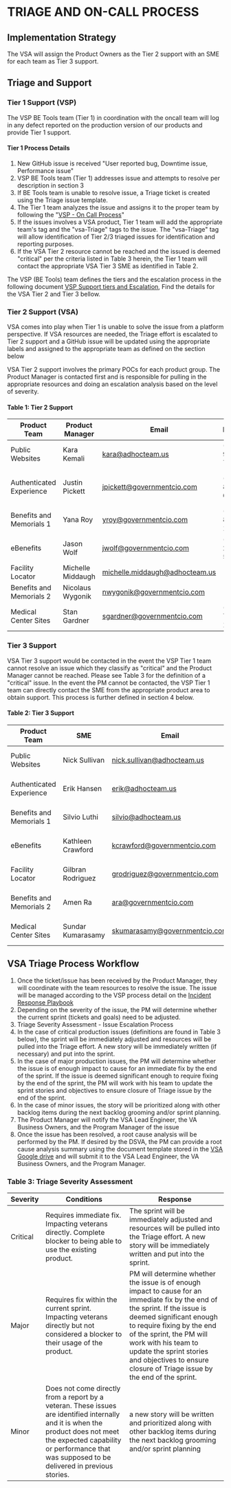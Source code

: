# TRIAGE AND ON-CALL PROCESS

## Implementation Strategy

The VSA will assign the Product Owners as the Tier 2  support with an SME for each team as Tier 3 support.

## Triage and Support

### Tier 1 Support (VSP)

The VSP BE Tools team (Tier 1) in coordination with the oncall team will log in any defect reported on the production version of our products and provide Tier 1 support.

#### Tier 1 Process Details

1. New GitHub issue is received &quot;User reported bug, Downtime issue, Performance issue&quot;
2. VSP BE Tools team (Tier 1) addresses issue and attempts to resolve per description in section 3
3. If BE Tools team is unable to resolve issue, a Triage ticket is created using the Triage issue template.
4. The Tier 1 team analyzes the issue and assigns it to the proper team by following the  &quot;[VSP - On Call Process](https://github.com/department-of-veterans-affairs/vets.gov-team/tree/master/Practice%20Areas/Engineering/OnCall)&quot;
5. If the issues involves a VSA product, Tier 1 team will add the appropriate team&#39;s tag and the &quot;vsa-Triage&quot; tags to the issue.  The &quot;vsa-Triage&quot; tag will allow identification of Tier 2/3 triaged issues for identification and reporting purposes.
6. If the VSA Tier 2 resource cannot be reached and the issued is deemed &quot;critical&quot; per the criteria listed in Table 3 herein, the Tier 1 team will contact the appropriate VSA Tier 3 SME as identified in Table 2.

The VSP (BE Tools) team defines the tiers and the escalation process in the following document [VSP Support tiers and Escalation](https://github.com/department-of-veterans-affairs/va.gov-team/blob/master/teams/vsp/teams/triage/support-tiers.md), Find the details for the VSA Tier 2 and Tier 3 bellow.

### Tier 2 Support (VSA)

VSA comes into play when Tier 1 is unable to solve the issue from a platform perspective.  If VSA resources are needed, the Triage effort is escalated to Tier 2 support and a GitHub issue will be updated using the appropriate labels and assigned to the appropriate team as defined on the section below

VSA Tier 2 support involves the primary POCs for each product group.  The Product Manager is contacted first and is responsible for pulling in the appropriate resources and doing an escalation analysis based on the level of severity.

#### Table 1: Tier 2 Support

| Product Team | Product Manager | Email | Phone  | GitHub Labels |
| --- | --- | --- | --- | --- |
| Public Websites | Kara Kemali | kara@adhocteam.us| (410) 905-7239 | vsa-public-websites, vsa-Triage |
| Authenticated Experience | Justin Pickett | jpickett@governmentcio.com| (405) 808-6419 | vsa-authenticated-exp, vsa-Triage |
| Benefits and Memorials 1 | Yana Roy | yroy@governmentcio.com| (732) 822-1200 | vsa-benefits, vsa-Triage |
| eBenefits | Jason Wolf | jwolf@governmentcio.com| (540) 250-5217 | vsa-ebenefits, vsa-Triage |
| Facility Locator | Michelle Middaugh | michelle.middaugh@adhocteam.us|  | vsa-facilities, vsa-Triage |
| Benefits and Memorials 2 | Nicolaus Wygonik | nwygonik@governmentcio.com|  | vsa-benefits-2, vsa-Triage |
| Medical Center Sites | Stan Gardner | sgardner@governmentcio.com| (775) 772-1409 | vsa-medical-sites, vsa-Triage |

### Tier 3 Support

VSA Tier 3 support would be contacted in the event the VSP Tier 1 team cannot resolve an issue which  they classify as &quot;critical&quot; and the Product Manager cannot be reached.  Please see Table 3 for the definition of a &quot;critical&quot; issue.  In the event the PM cannot be contacted, the VSP Tier 1 team can directly contact the SME from the appropriate product area to obtain support.  This process is further defined in section 4 below.

#### Table 2: Tier 3 Support

| Product Team | SME | Email | Phone |
| --- | --- | --- | --- |
| Public Websites | Nick Sullivan | nick.sullivan@adhocteam.us| (859) 496-5292  |
| Authenticated Experience | Erik Hansen | erik@adhocteam.us| (415) 845-2279  |
| Benefits and Memorials 1 | Silvio Luthi | silvio@adhocteam.us | (503) 516-0588  |
| eBenefits | Kathleen Crawford | kcrawford@governmentcio.com | (267) 738-7227 |
| Facility Locator | Gilbran Rodriguez | grodriguez@governmentcio.com | (248) 709-9976  |
| Benefits and Memorials 2 | Amen Ra | ara@governmentcio.com | (202) 607-8069  |
| Medical Center Sites | Sundar Kumarasamy | skumarasamy@governmentcio.com | (202) 525-8970  |

## VSA Triage Process Workflow

1. Once the ticket/issue has been received by the Product Manager, they will coordinate with the team resources to resolve the issue. The issue will be managed according to the VSP process detail on the [Incident Response Playbook](https://github.com/department-of-veterans-affairs/devops/blob/master/docs/Incident%20Response%20Playbook.md)
2. Depending on the severity of the issue, the PM will determine whether the current sprint (tickets and goals) need to be adjusted.
3. Triage Severity Assessment - Issue Escalation Process
  1. In the case of critical production issues (definitions are found in Table 3 below), the sprint will be immediately adjusted and resources will be pulled into the Triage effort.  A new story will be immediately written (if necessary) and put into the sprint.
  2. In the case of major production issues, the PM will determine whether the issue is of enough impact to cause for an immediate fix by the end of the sprint.  If the issue is deemed significant enough to require fixing by the end of the sprint, the PM will work with his team to update the sprint stories and objectives to ensure closure of Triage issue by the end of the sprint.
  3. In the case of minor issues, the story will be prioritized along with other backlog items during the next backlog grooming and/or sprint planning.
4. The Product Manager will notify the VSA Lead Engineer, the VA Business Owners, and the Program Manager of the issue
5. Once the issue has been resolved, a root cause analysis will be performed by the PM.  If desired by the DSVA, the PM can provide a root cause analysis summary using the document template stored in the [VSA Google drive](https://docs.google.com/document/d/16HGKtXGhDx1n0tlk55gmtiFxvGbGhy6n/edit) and will submit it to the VSA Lead Engineer, the VA Business Owners, and the Program Manager.

### Table 3: Triage Severity Assessment

| Severity | Conditions | Response |
| --- | --- | --- |
| Critical | Requires immediate fix.  Impacting veterans directly.  Complete blocker to being able to use the existing product. | The sprint will be immediately adjusted and resources will be pulled into the Triage effort.  A new story will be immediately written and put into the sprint.  |
| Major | Requires fix within the current sprint.  Impacting veterans directly but not considered a blocker to their usage of the product. | PM will determine whether the issue is of enough impact to cause for an immediate fix by the end of the sprint.  If the issue is deemed significant enough to require fixing by the end of the sprint, the PM will work with his team to update the sprint stories and objectives to ensure closure of Triage issue by the end of the sprint. |
| Minor | Does not come directly from a report by a veteran.  These issues are identified internally and it is when the product does not meet the expected capability or performance that was supposed to be delivered in previous stories. | a new story will be written and prioritized along with other backlog items during the next backlog grooming and/or sprint planning |
